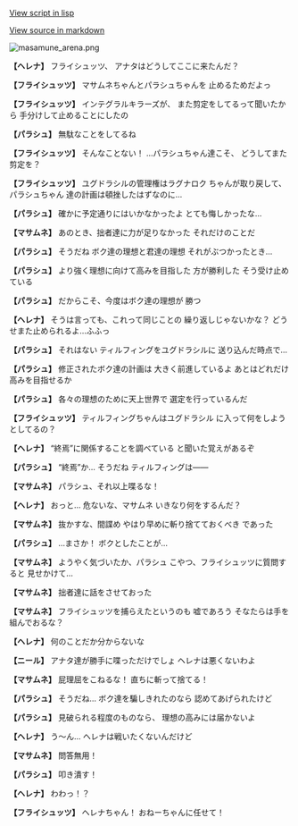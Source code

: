 [View script in lisp](../scripts/210131121.txt)

[View source in markdown](210131121.md)

![masamune_arena.png](../images/backgrounds/masamune_arena.png)

**【ヘレナ】**
フライシュッツ、
アナタはどうしてここに来たんだ？

**【フライシュッツ】**
マサムネちゃんとパラシュちゃんを
止めるためだよっ

**【フライシュッツ】**
インテグラルキラーズが、
また剪定をしてるって聞いたから
手分けして止めることにしたの

**【パラシュ】**
無駄なことをしてるね

**【フライシュッツ】**
そんなことない！
…パラシュちゃん達こそ、
どうしてまた剪定を？

**【フライシュッツ】**
ユグドラシルの管理権はラグナロク
ちゃんが取り戻して、パラシュちゃん
達の計画は頓挫したはずなのに…

**【パラシュ】**
確かに予定通りにはいかなかったよ
とても悔しかったな…

**【マサムネ】**
あのとき、拙者達に力が足りなかった
それだけのことだ

**【パラシュ】**
そうだね
ボク達の理想と君達の理想
それがぶつかったとき…

**【パラシュ】**
より強く理想に向けて高みを目指した
方が勝利した
そう受け止めている

**【パラシュ】**
だからこそ、今度はボク達の理想が
勝つ

**【ヘレナ】**
そうは言っても、これって同じことの
繰り返しじゃないかな？
どうせまた止められるよ…ふふっ

**【パラシュ】**
それはない
ティルフィングをユグドラシルに
送り込んだ時点で…

**【パラシュ】**
修正されたボク達の計画は
大きく前進しているよ
あとはどれだけ高みを目指せるか

**【パラシュ】**
各々の理想のために天上世界で
選定を行っているんだ

**【フライシュッツ】**
ティルフィングちゃんはユグドラシル
に入って何をしようとしてるの？

**【ヘレナ】**
“終焉”に関係することを調べている
と聞いた覚えがあるぞ

**【パラシュ】**
“終焉”か…
そうだね
ティルフィングは――

**【マサムネ】**
パラシュ、それ以上喋るな！

**【ヘレナ】**
おっと…
危ないな、マサムネ
いきなり何をするんだ？

**【マサムネ】**
抜かすな、間諜め
やはり早めに斬り捨てておくべき
であった

**【パラシュ】**
…まさか！
ボクとしたことが…

**【マサムネ】**
ようやく気づいたか、パラシュ
こやつ、フライシュッツに質問すると
見せかけて…

**【マサムネ】**
拙者達に話をさせておった

**【マサムネ】**
フライシュッツを捕らえたというのも
嘘であろう
そなたらは手を組んでおるな？

**【ヘレナ】**
何のことだか分からないな

**【ニール】**
アナタ達が勝手に喋っただけでしょ
ヘレナは悪くないわよ

**【マサムネ】**
屁理屈をこねるな！
直ちに斬って捨てる！

**【パラシュ】**
そうだね…
ボク達を騙しきれたのなら
認めてあげられたけど

**【パラシュ】**
見破られる程度のものなら、
理想の高みには届かないよ

**【ヘレナ】**
う～ん…
ヘレナは戦いたくないんだけど

**【マサムネ】**
問答無用！

**【パラシュ】**
叩き潰す！

**【ヘレナ】**
わわっ！？

**【フライシュッツ】**
ヘレナちゃん！
おねーちゃんに任せて！